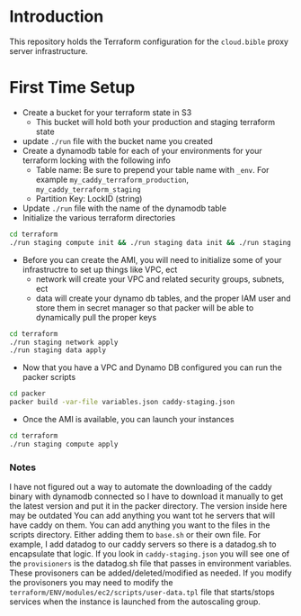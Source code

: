 # Introduction
This repository holds the Terraform configuration for the `cloud.bible` proxy server infrastructure.

# First Time Setup
- Create a bucket for your terraform state in S3
    - This bucket will hold both your production and staging terraform state
- update `./run` file with the bucket name you created
- Create a dynamodb table for each of your environments for your terraform locking with the following info
    - Table name: Be sure to prepend your table name with `_env`. For example `my_caddy_terraform_production`, `my_caddy_terraform_staging`
    - Partition Key: LockID (string)
- Update `./run` file with the name of the dynamodb table
- Initialize the various terraform directories
```bash
cd terraform
./run staging compute init && ./run staging data init && ./run staging network init
```
- Before you can create the AMI, you will need to initialize some of your infrastructre to set up things like VPC, ect
    - network will create your VPC and related security groups, subnets, ect
    - data will create your dynamo db tables, and the proper IAM user and store them in secret manager so that packer will be able to dynamically pull the proper keys
```bash
cd terraform
./run staging network apply
./run staging data apply
```
- Now that you have a VPC and Dynamo DB configured you can run the packer scripts
```bash
cd packer
packer build -var-file variables.json caddy-staging.json
```
- Once the AMI is available, you can launch your instances
```bash
cd terraform
./run staging compute apply
```

### Notes
I have not figured out a way to automate the downloading of the caddy binary with dynamodb connected so I have to download it manually to get the latest version and put it in the packer directory. The version inside here may be outdated
You can add anything you want tot he servers that will have caddy on them. You can add anything you want to the files in the scripts directory. Either adding them to `base.sh` or their own file. For example, I add datadog to our caddy servers so there is a datadog.sh to encapsulate that logic. If you look in `caddy-staging.json` you will see one of the `provisioners` is the datadog.sh file that passes in environment variables. These provisoners can be added/deleted/modified as needed.
If you modify the provisoners you may need to modify the `terraform/ENV/modules/ec2/scripts/user-data.tpl` file that starts/stops services when the instance is launched from the autoscaling group.
